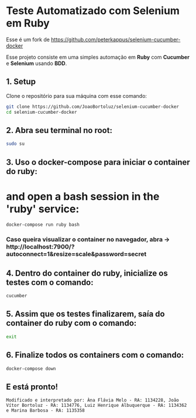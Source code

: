 # Teste Automatizado com Selenium em Ruby

Esse é um fork de https://github.com/peterkappus/selenium-cucumber-docker

Esse projeto consiste em uma simples automação em **Ruby** com **Cucumber** e **Selenium** usando **BDD**.

## 1. Setup

Clone o repositório para sua máquina com esse comando:

```bash
git clone https://github.com/JoaoBortoluz/selenium-cucumber-docker
cd selenium-cucumber-docker
```

## 2. Abra seu terminal no root:

```bash
sudo su
```

## 3. Uso o **docker-compose** para iniciar o container do ruby:
# and open a bash session in the 'ruby' service:

```bash
docker-compose run ruby bash
```

### Caso queira visualizar o container no navegador, abra ->  http://localhost:7900/?autoconnect=1&resize=scale&password=secret

## 4. Dentro do container do ruby, inicialize os testes com o comando:

```bash
cucumber
```

## 5. Assim que os testes finalizarem, saía do container do ruby com o comando:

```bash
exit
```

## 6. Finalize todos os containers com o comando:

```bash
docker-compose down
```

## E está pronto!

`Modificado e interpretado por: Àna Flávia Melo - RA: 1134228, João Vítor Bortoluz - RA: 1134776, Luiz Henrique Albuquerque - RA: 1134362 e Marina Barbosa - RA: 1135358`

